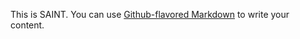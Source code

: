 

This is SAINT. You can use
[Github-flavored Markdown](https://guides.github.com/features/mastering-markdown/)
to write your content.